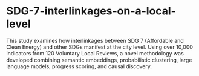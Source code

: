 # SDG-7-interlinkages-on-a-local-level
This study examines how interlinkages between SDG 7 (Affordable and Clean Energy) and other SDGs manifest at the city level. Using over 10,000 indicators from 120 Voluntary Local Reviews, a novel methodology was developed combining semantic embeddings, probabilistic clustering, large language models, progress scoring, and causal discovery.
